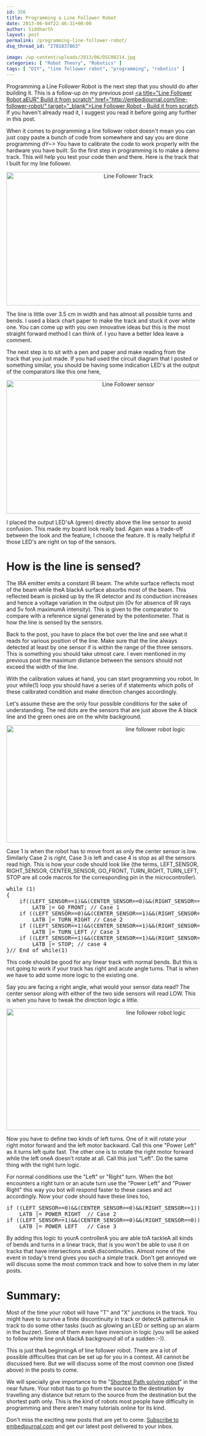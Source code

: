 ```yaml
---
id: 356
title: Programming a Line Follower Robot
date: 2013-06-04T22:46:31+00:00
author: Siddharth
layout: post
permalink: /programming-line-follower-robot/
dsq_thread_id: "2701837863"

image: /wp-content/uploads/2013/06/DSC08214.jpg
categories: [ "Robot Theory", "Robotics" ]
tags: [ "DIY", "line follower robot", "programming", "robotics" ]
---
```


Programming a Line Follower Robot is the next step that you should do after building it. This is a follow-up on my previous post <span style="text-decoration: underline;"><a title="Line Follower Robot aEUR" Build it from scratch" href="http://embedjournal.com/line-follower-robot/" target="_blank">Line Follower Robot - Build it from scratch</a></span>. If you haven't already read it, I suggest you read it before going any further in this post.

When it comes to programming a line follower robot doesn't mean you can just copy paste a bunch of code from somewhere and say you are done programming dY~> You have to calibrate the code to work properly with the hardware you have built. So the first step in programming is to make a demo track. This will help you test your code then and there. Here is the track that I built for my line follower.

<p style="text-align: center;">
  <a href="/images/posts/2013/06/DSC08202.jpg"><img class="aligncenter size-large wp-image-358" src="/images/posts/2013/06/DSC08202-1024x576.jpg" alt="Line Follower Track" width="620" height="348" srcset="/images/posts/2013/06/DSC08202-1024x576.jpg 1024w, /images/posts/2013/06/DSC08202-300x169.jpg 300w" sizes="(max-width: 620px) 100vw, 620px" /></a>
</p>

The line is little over 3.5 cm in width and has almost all possible turns and bends. I used a black chart paper to make the track and stuck it over white one. You can come up with you own innovative ideas but this is the most straight forward method I can think of. I you have a better Idea leave a comment.

The next step is to sit with a pen and paper and make reading from the track that you just made. If you had used the circuit diagram that I posted or something similar, you should be having some indication LED's at the output of the comparators like this one here,

<p style="text-align: center;">
  <a href="/images/posts/2013/06/DSC08214.jpg"><img class="aligncenter size-large wp-image-359" src="/images/posts/2013/06/DSC08214-1024x576.jpg" alt="Line Follower sensor" width="620" height="348" srcset="/images/posts/2013/06/DSC08214-1024x576.jpg 1024w, /images/posts/2013/06/DSC08214-300x169.jpg 300w" sizes="(max-width: 620px) 100vw, 620px" /></a>
</p>

I placed the output LED'sA (green) directly above the line sensor to avoid confusion. This made my board look really bad. Again was a trade-off between the look and the feature, I choose the feature. It is really helpful if those LED's are right on top of the sensors.

# How is the line is sensed?

The IRA emitter emits a constant IR beam. The white surface reflects most of the beam while theA blackA surface absorbs most of the beam. This reflected beam is picked up by the IR detector and its conduction increases and hence a voltage variation in the output pin (0v for absence of IR rays and 5v forA maximumA intensity). This is given to the comparator to compare with a reference signal generated by the potentiometer. That is how the line is sensed by the sensors.

Back to the post, you have to place the bot over the line and see what it reads for various position of the line. Make sure that the line always detected at least by one sensor if is within the range of the three sensors. This is something you should take utmost care. I even mentioned in my previous post the maximum distance between the sensors should not exceed the width of the line.

With the calibration values at hand, you can start programming you robot. In your while(1) loop you should have a series of if statements which polls of these calibrated condition and make direction changes accordingly.

Let's assume these are the only four possible conditions for the sake of understanding. The red dots are the sensors that are just above the A black line and the green ones are on the white background.

<p style="text-align: center;">
  <a href="/images/posts/2013/06/line-follower-logic.png"><img class="aligncenter wp-image-362" src="/images/posts/2013/06/line-follower-logic.png" alt="line follower robot logic" width="761" height="306" srcset="/images/posts/2013/06/line-follower-logic.png 761w, /images/posts/2013/06/line-follower-logic-300x121.png 300w" sizes="(max-width: 761px) 100vw, 761px" /></a>
</p>

Case 1 is when the robot has to move front as only the center sensor is low. Similarly Case 2 is right, Case 3 is left and case 4 is stop as all the sensors read high. This is how your code should look like (the terms, LEFT\_SENSOR, RIGHT\_SENSOR, CENTER\_SENSOR, GO\_FRONT, TURN\_RIGHT, TURN\_LEFT, STOP are all code macros for the corresponding pin in the microcontroller).

<pre class="lang:c decode:true">while (1)
{
    if((LEFT_SENSOR==1)&&(CENTER_SENSOR==0)&&(RIGHT_SENSOR==1))
        LATB |= GO_FRONT; // Case 1
    if ((LEFT_SENSOR==0)&&(CENTER_SENSOR==1)&&(RIGHT_SENSOR==1))
        LATB |= TURN_RIGHT // Case 2
    if ((LEFT_SENSOR==1)&&(CENTER_SENSOR==1)&&(RIGHT_SENSOR==0))
        LATB |= TURN_LEFT // Case 3
    if ((LEFT_SENSOR==1)&&(CENTER_SENSOR==1)&&(RIGHT_SENSOR==1))
        LATB |= STOP; // case 4
}// End of while(1)</pre>

This code should be good for any linear track with normal bends. But this is not going to work if your track has right and acute angle turns. That is when we have to add some more logic to the existing one.

Say you are facing a right angle, what would your sensor data read? The center sensor along with either of the two side sensors will read LOW. This is when you have to tweak the direction logic a little.

<p style="text-align: center;">
  <a href="/images/posts/2013/06/Right-Angle-Acute-Angle-Truns.png"><img class="aligncenter wp-image-370" src="/images/posts/2013/06/Right-Angle-Acute-Angle-Truns.png" alt="line follower robot logic" width="764" height="317" srcset="/images/posts/2013/06/Right-Angle-Acute-Angle-Truns.png 764w, /images/posts/2013/06/Right-Angle-Acute-Angle-Truns-300x124.png 300w" sizes="(max-width: 764px) 100vw, 764px" /></a>
</p>

Now you have to define two kinds of left turns. One of it will rotate your right motor forward and the left motor backward. Call this one "Power Left" as it turns left quite fast. The other one is to rotate the right motor forward while the left oneA doesn't rotate at all. Call this just "Left". Do the same thing with the right turn logic.

For normal conditions use the "Left" or "Right" turn. When the bot encounters a right turn or an acute turn use the "Power Left" and "Power Right" this way you bot will respond faster to these cases and act accordingly. Now your code should have these lines too,

<pre class="lang:c decode:true">if ((LEFT_SENSOR==0)&&(CENTER_SENSOR==0)&&(RIGHT_SENSOR==1))
    LATB |= POWER_RIGHT  // Case 2
if ((LEFT_SENSOR==1)&&(CENTER_SENSOR==0)&&(RIGHT_SENSOR==0))
    LATB |= POWER_LEFT   // Case 3</pre>

By adding this logic to yourA controllerA you are able toA tackleA all kinds of bends and turns in a linear track, that is you won't be able to use it on tracks that have intersections andA discontinuities. Almost none of the event in today's trend gives you such a simple track. Don't get annoyed we will discuss some the most common track and how to solve them in my later posts.

# Summary:

Most of the time your robot will have "T" and "X" junctions in the track. You might have to survive a finite discontinuity in track or detectA patternsA in track to do some other tasks (such as glowing an LED or setting up an alarm in the buzzer). Some of them even have inversion in logic (you will be asked to follow white line onA blackA background all of a sudden :-)).

This is just theA beginningA of line follower robot. There are a lot of possible difficulties that can be set up for you in a contest. All cannot be discussed here. But we will discuss some of the most common one (listed above) in the posts to come.

We will specially give importance to the "<a title="this post is now availabe" href="http://embedjournal.com/2013/06/shortest-path-line-follower-robot-logic-revealed/" target="_blank">Shortest Path solving robot</a>" in the near future. Your robot has to go from the source to the destination by travelling any distance but return to the source from the destination but the shortest path only. This is the kind of robots most people have difficulty in programming and there aren't many tutorials online for its kind.

Don't miss the exciting new posts that are yet to come. <a href="http://embedjournal.com/subscribe/" target="_blank">Subscribe to embedjournal.com</a> and get our latest post delivered to your inbox.